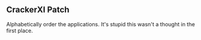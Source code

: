 ## CrackerXI Patch

Alphabetically order the applications. It's stupid this wasn't a thought in the first place.